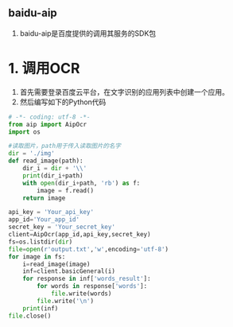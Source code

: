 baidu-aip
---
1. baidu-aip是百度提供的调用其服务的SDK包

# 1. 调用OCR
1. 首先需要登录百度云平台，在文字识别的应用列表中创建一个应用。
2. 然后编写如下的Python代码

```py
# -*- coding: utf-8 -*-
from aip import AipOcr
import os

#读取图片，path用于传入读取图片的名字
dir = './img'
def read_image(path):
    dir_i = dir + '\\'
    print(dir_i+path)
    with open(dir_i+path, 'rb') as f:
        image = f.read()
    return image

api_key = 'Your_api_key'
app_id='Your_app_id'
secret_key = 'Your_secret_key'
client=AipOcr(app_id,api_key,secret_key)
fs=os.listdir(dir)
file=open(r'output.txt','w',encoding='utf-8')
for image in fs:
    i=read_image(image)
    inf=client.basicGeneral(i)
    for response in inf['words_result']:
        for words in response['words']:
            file.write(words)
        file.write('\n')
    print(inf)
file.close()
```